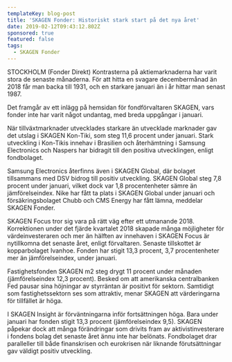 ```yaml
---
templateKey: blog-post
title: 'SKAGEN Fonder: Historiskt stark start på det nya året'
date: 2019-02-12T09:43:12.802Z
sponsored: true
featured: false
tags:
  - SKAGEN Fonder
---
```

STOCKHOLM (Fonder Direkt) Kontrasterna på aktiemarknaderna har varit stora de senaste månaderna. För att hitta en svagare decembermånad än 2018 får man backa till 1931, och en starkare januari än i år hittar man senast 1987.



Det framgår av ett inlägg på hemsidan för fondförvaltaren SKAGEN, vars fonder inte har varit något undantag, med breda uppgångar i januari.



När tillväxtmarknader utvecklades starkare än utvecklade marknader gav det utslag i SKAGEN Kon-Tiki, som steg 11,6 procent under januari. Stark utveckling i Kon-Tikis innehav i Brasilien och återhämtning i Samsung Electronics och Naspers har bidragit till den positiva utvecklingen, enligt fondbolaget.



Samsung Electronics återfinns även i SKAGEN Global, där bolaget tillsammans med DSV bidrog till positiv utveckling. SKAGEN Global steg 7,8 procent under januari, vilket dock var 1,8 procentenheter sämre än jämförelseindex. Nike har fått ta plats i SKAGEN Global under januari och försäkringsbolaget Chubb och CMS Energy har fått lämna, meddelar SKAGEN Fonder.



SKAGEN Focus tror sig vara på rätt väg efter ett utmanande 2018. Korrektionen under det fjärde kvartalet 2018 skapade många möjligheter för värdeinvesteraren och mer än hälften av innehaven i SKAGEN Focus är nytillkomna det senaste året, enligt förvaltaren. Senaste tillskottet är kopparbolaget Ivanhoe. Fonden har stigit 13,3 procent, 3,7 procentenheter mer än jämförelseindex, under januari.



Fastighetsfonden SKAGEN m2 steg drygt 11 procent under månaden (jämförelseindex 12,3 procent). Besked om att amerikanska centralbanken Fed pausar sina höjningar av styrräntan är positivt för sektorn. Samtidigt som fastighetssektorn ses som attraktiv, menar SKAGEN att värderingarna för tillfället är höga.



I SKAGEN Insight är förväntningarna inför fortsättningen höga. Bara under januari har fonden stigit 13,3 procent (jämförelseindex 9,5). SKAGEN påpekar dock att många förändringar som drivits fram av aktivistinvesterare i fondens bolag det senaste året ännu inte har belönats. Fondbolaget drar paralleller till både finanskrisen och eurokrisen när liknande förutsättningar gav väldigt positiv utveckling.
